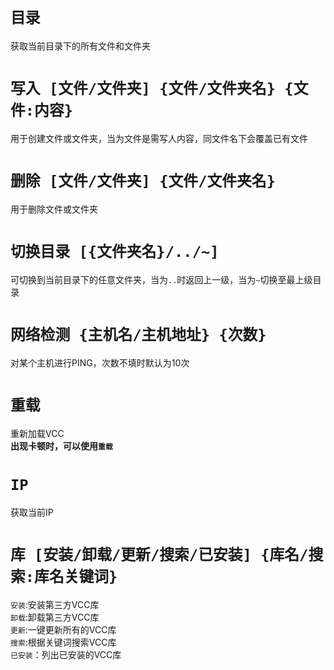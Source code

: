 # `目录`
获取当前目录下的所有文件和文件夹

# `写入 [文件/文件夹] {文件/文件夹名} {文件:内容}`
用于创建文件或文件夹，当为文件是需写人内容，同文件名下会覆盖已有文件

# `删除 [文件/文件夹] {文件/文件夹名}`
用于删除文件或文件夹

# `切换目录 [{文件夹名}/../~]`
可切换到当前目录下的任意文件夹，当为`..`时返回上一级，当为`~`切换至最上级目录

# `网络检测 {主机名/主机地址} {次数}`
对某个主机进行PING，次数不填时默认为10次

# `重载`
重新加载VCC<br>
**出现卡顿时，可以使用`重载`**

# `IP`
获取当前IP

# `库 [安装/卸载/更新/搜索/已安装] {库名/搜索:库名关键词}`
`安装`:安装第三方VCC库<br>
`卸载`:卸载第三方VCC库<br>
`更新`:一键更新所有的VCC库<br>
`搜索`:根据关键词搜索VCC库<br>
`已安装`：列出已安装的VCC库<br>